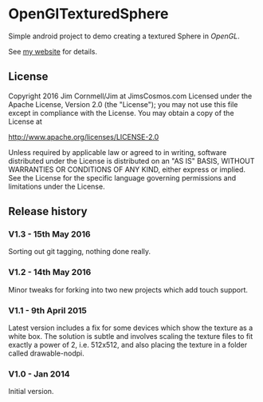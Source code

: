 # OpenGlTexturedSphere

Simple android project to demo creating a textured Sphere in *OpenGL*.

See [my website](http://www.jimscosmos.com/code/android-open-gl-texture-mapped-spheres/) for details.

## License
Copyright 2016 Jim Cornmell/Jim at JimsCosmos.com
Licensed under the Apache License, Version 2.0 (the "License");
you may not use this file except in compliance with the License.
You may obtain a copy of the License at

  http://www.apache.org/licenses/LICENSE-2.0

Unless required by applicable law or agreed to in writing, software
distributed under the License is distributed on an "AS IS" BASIS,
WITHOUT WARRANTIES OR CONDITIONS OF ANY KIND, either express or implied.
See the License for the specific language governing permissions and
limitations under the License.

## Release history

### V1.3 - 15th May 2016
Sorting out git tagging, nothing done really. 

### V1.2 - 14th May 2016
Minor tweaks for forking into two new projects which add touch support. 

### V1.1 - 9th April 2015
Latest version includes a fix for some devices which show the texture as a white box.
The solution is subtle and involves scaling the texture files to fit exactly a power of 2, i.e. 512x512,
and also placing the texture in a folder called drawable-nodpi.

### V1.0 - Jan 2014
Initial version.
